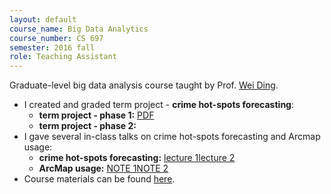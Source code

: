 ```yaml
---
layout: default
course_name: Big Data Analytics
course_number: CS 697
semester: 2016 fall 
role: Teaching Assistant
---
```

Graduate-level big data analysis course taught by Prof. [Wei Ding](https://www.cs.umb.edu/~ding). 
- I created and graded term project - **crime hot-spots forecasting**:
    - **term project - phase 1:**  <a href="{{ 'teaching/2016-fall/p1_requirements.pdf' | prepend: '/assets/pdf/' | relative_url }}" class="z-depth-0 badge global-theme-block button-block text-uppercase" role="button" target="_blank">PDF</a>
    - **term project - phase 2:**  
- I gave several in-class talks on crime hot-spots forecasting and Arcmap usage:
    - **crime hot-spots forecasting:** <a href="{{ 'teaching/2016-fall/p1_slides.pdf' | prepend: '/assets/pdf/' | relative_url }}" class="z-depth-0 badge global-theme-block button-block text-uppercase" role="button" target="_blank">lecture 1</a><a href="{{ 'teaching/2016-fall/p2_slides.pdf' | prepend: '/assets/pdf/' | relative_url }}" class="z-depth-0 badge global-theme-block button-block text-uppercase" role="button" target="_blank">lecture 2</a>
    - **ArcMap usage:** <a href="{{ 'teaching/2016-fall/arcmap_fishnet1.pdf' | prepend: '/assets/pdf/' | relative_url }}" class="z-depth-0 badge global-theme-block button-block text-uppercase" role="button" target="_blank">NOTE 1</a><a href="{{ 'teaching/2016-fall/arcmap_fishnet2.pdf' | prepend: '/assets/pdf/' | relative_url }}" class="z-depth-0 badge global-theme-block button-block text-uppercase" role="button" target="_blank">NOTE 2</a>
- Course materials can be found [here](https://www.cs.umb.edu/~ding/history/480_697_fall_2016/). 